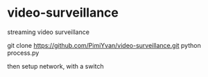 # video-surveillance
streaming video surveillance

git clone https://github.com/PimiYvan/video-surveillance.git
python process.py

then setup network, with a switch
